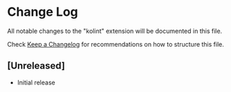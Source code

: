 # Change Log

All notable changes to the "kolint" extension will be documented in this file.

Check [Keep a Changelog](http://keepachangelog.com/) for recommendations on how to structure this file.

## [Unreleased]

- Initial release
